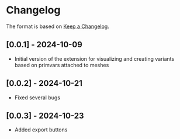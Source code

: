 # Changelog

The format is based on [Keep a Changelog](https://keepachangelog.com/en/1.0.0/).


## [0.0.1] - 2024-10-09
- Initial version of the extension for visualizing and creating variants based on primvars attached to meshes


## [0.0.2] - 2024-10-21
- Fixed several bugs

## [0.0.3] - 2024-10-23
- Added export buttons



